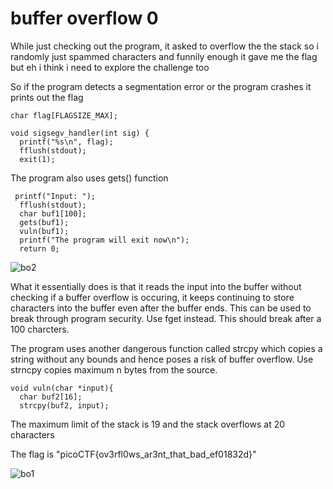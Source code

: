 # buffer overflow 0
While just checking out the program, it asked to overflow the the stack so i randomly just spammed characters and funnily enough it gave me the flag but eh i think i need to explore the challenge too

So if the program detects a segmentation error or the program crashes it prints out the flag
```
char flag[FLAGSIZE_MAX];

void sigsegv_handler(int sig) {
  printf("%s\n", flag);
  fflush(stdout);
  exit(1);
```
The program also uses gets() function

```
 printf("Input: ");
  fflush(stdout);
  char buf1[100];
  gets(buf1); 
  vuln(buf1);
  printf("The program will exit now\n");
  return 0;
```
  
  ![bo2](https://github.com/nAYANko/picoCTF/assets/147973815/02f12ef4-85a2-4810-ad35-7c5aefc9767f)

What it essentially does is that it reads the input into the buffer without checking if a buffer overflow is occuring, it keeps continuing to store characters into the buffer even after the buffer ends. This can be used to break through program security. Use fget instead. This should break after a 100 charcters.

The program uses another dangerous function called strcpy which copies a string without any bounds and hence poses a risk of buffer overflow. Use strncpy copies maximum n bytes from the source. 

```
void vuln(char *input){
  char buf2[16];
  strcpy(buf2, input);
```

The maximum limit of the stack is 19 and the stack overflows at 20 characters

The flag is "picoCTF{ov3rfl0ws_ar3nt_that_bad_ef01832d}"

![bo1](https://github.com/nAYANko/picoCTF/assets/147973815/96e9495e-5ac5-4b83-8952-1b4fbd95cbaa)
